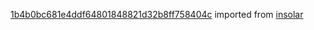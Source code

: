 [1b4b0bc681e4ddf64801848821d32b8ff758404c](https://github.com/insolar/insolar/commit/1b4b0bc681e4ddf64801848821d32b8ff758404c) imported from [insolar](https://github.com/insolar/insolar)
